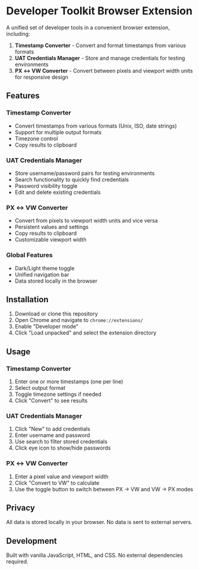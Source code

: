 # Developer Toolkit Browser Extension

A unified set of developer tools in a convenient browser extension, including:

1. **Timestamp Converter** - Convert and format timestamps from various formats
2. **UAT Credentials Manager** - Store and manage credentials for testing environments
3. **PX ↔ VW Converter** - Convert between pixels and viewport width units for responsive design

## Features

### Timestamp Converter

- Convert timestamps from various formats (Unix, ISO, date strings)
- Support for multiple output formats
- Timezone control
- Copy results to clipboard

### UAT Credentials Manager

- Store username/password pairs for testing environments
- Search functionality to quickly find credentials
- Password visibility toggle
- Edit and delete existing credentials

### PX ↔ VW Converter

- Convert from pixels to viewport width units and vice versa
- Persistent values and settings
- Copy results to clipboard
- Customizable viewport width

### Global Features

- Dark/Light theme toggle
- Unified navigation bar
- Data stored locally in the browser

## Installation

1. Download or clone this repository
2. Open Chrome and navigate to `chrome://extensions/`
3. Enable "Developer mode"
4. Click "Load unpacked" and select the extension directory

## Usage

### Timestamp Converter

1. Enter one or more timestamps (one per line)
2. Select output format
3. Toggle timezone settings if needed
4. Click "Convert" to see results

### UAT Credentials Manager

1. Click "New" to add credentials
2. Enter username and password
3. Use search to filter stored credentials
4. Click eye icon to show/hide passwords

### PX ↔ VW Converter

1. Enter a pixel value and viewport width
2. Click "Convert to VW" to calculate
3. Use the toggle button to switch between PX → VW and VW → PX modes

## Privacy

All data is stored locally in your browser. No data is sent to external servers.

## Development

Built with vanilla JavaScript, HTML, and CSS. No external dependencies required.
